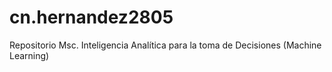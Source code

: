 # cn.hernandez2805
Repositorio Msc. Inteligencia Analítica para la toma de Decisiones (Machine Learning)
